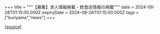 +++
title = """【募集】求人情報掲載・飲食店情報の掲載"""
date = 2024-08-28T01:15:00.000Z
expiryDate = 2024-08-28T01:15:00.000Z
tags = ["kuriyama","news"]
+++


[[source]](https://www.town.kuriyama.hokkaido.jp/soshiki/46/26544.html)
